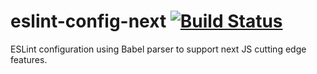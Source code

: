 # eslint-config-next [![Build Status](https://travis-ci.org/mvila/eslint-config-next.svg?branch=master)](https://travis-ci.org/mvila/eslint-config-next)

ESLint configuration using Babel parser to support next JS cutting edge features.
